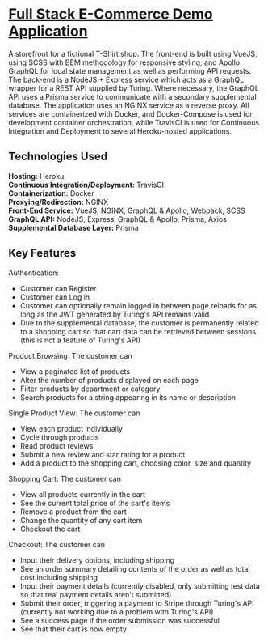# [Full Stack E-Commerce Demo Application](http://turing.sjbroughton.com)  
A storefront for a fictional T-Shirt shop. The front-end is built using VueJS, using SCSS with BEM methodology for responsive styling, and Apollo GraphQL for local state management as well as performing API requests. The back-end is a NodeJS + Express service which acts as a GraphQL wrapper for a REST API supplied by Turing. Where necessary, the GraphQL API uses a Prisma service to communicate with a secondary supplemental database. The application uses an NGINX service as a reverse proxy. All services are containerized with Docker, and Docker-Compose is used for development container orchestration, while TravisCI is used for Continuous Integration and Deployment to several Heroku-hosted applications.  

## Technologies Used
**Hosting:** Heroku  
**Continuous Integration/Deployment:** TravisCI  
**Containerization:** Docker  
**Proxying/Redirection:** NGINX  
**Front-End Service:** VueJS, NGINX, GraphQL & Apollo, Webpack, SCSS  
**GraphQL API:** NodeJS, Express, GraphQL & Apollo, Prisma, Axios  
**Supplemental Database Layer:** Prisma  

## Key Features
Authentication:
  - Customer can Register
  - Customer can Log in
  - Customer can optionally remain logged in between page reloads for as long as the JWT generated by Turing's API remains valid
  - Due to the supplemental database, the customer is permanently related to a shopping cart so that cart data can be retrieved between sessions (this is not a feature of Turing's API)  

Product Browsing:  The customer can
  - View a paginated list of products
  - Alter the number of products displayed on each page
  - Filter products by department or category
  - Search products for a string appearing in its name or description

Single Product View: The customer can
  - View each product individually
  - Cycle through products
  - Read product reviews
  - Submit a new review and star rating for a product
  - Add a product to the shopping cart, choosing color, size and quantity

Shopping Cart: The customer can
  - View all products currently in the cart
  - See the current total price of the cart's items
  - Remove a product from the cart
  - Change the quantity of any cart item
  - Checkout the cart

Checkout: The customer can
  - Input their delivery options, including shipping
  - See an order summary detailing contents of the order as well as total cost including shipping
  - Input their payment details (currently disabled, only submitting test data so that real payment details aren't submitted)
  - Submit their order, triggering a payment to Stripe through Turing's API (currently not working due to a problem with Turing's API)
  - See a success page if the order submission was successful
  - See that their cart is now empty
